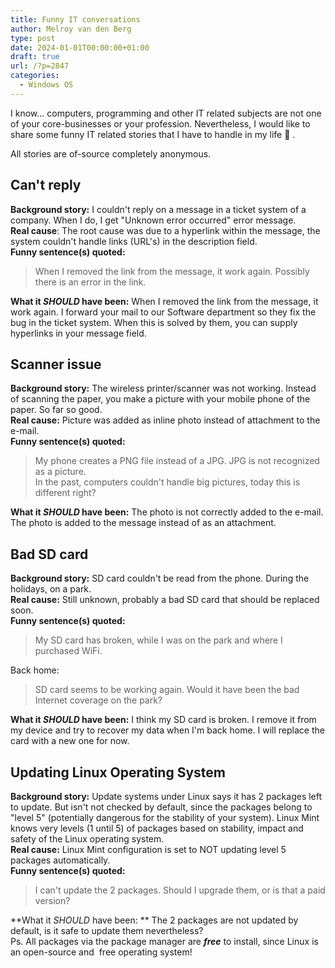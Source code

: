 ```yaml
---
title: Funny IT conversations
author: Melroy van den Berg
type: post
date: 2024-01-01T00:00:00+01:00
draft: true
url: /?p=2847
categories:
  - Windows OS
---
```


I know&#8230; computers, programming and other IT related subjects are not one of your core-businesses or your profession. Nevertheless, I would like to share some funny IT related stories that I have to handle in my life 🙂 .

All stories are of-source completely anonymous.

## Can't reply

**Background story:** I couldn't reply on a message in a ticket system of a company. When I do, I get "Unknown error occurred" error message.  
**Real cause**: The root cause was due to a hyperlink within the message, the system couldn't handle links (URL's) in the description field.  
**Funny sentence(s) quoted:**

> When I removed the link from the message, it work again. Possibly there is an error in the link.

**What it _SHOULD_ have been:** When I removed the link from the message, it work again. I forward your mail to our Software department so they fix the bug in the ticket system. When this is solved by them, you can supply hyperlinks in your message field.

## Scanner issue

**Background story:** The wireless printer/scanner was not working. Instead of scanning the paper, you make a picture with your mobile phone of the paper. So far so good.  
**Real cause:** Picture was added as inline photo instead of attachment to the e-mail.  
**Funny sentence(s) quoted:**

> My phone creates a PNG file instead of a JPG. JPG is not recognized as a picture.  
> In the past, computers couldn't handle big pictures, today this is different right?

**What it _SHOULD_ have been:** The photo is not correctly added to the e-mail. The photo is added to the message instead of as an attachment.

## Bad SD card

**Background story:** SD card couldn't be read from the phone. During the holidays, on a park.  
**Real cause:** Still unknown, probably a bad SD card that should be replaced soon.  
**Funny sentence(s) quoted:**

> My SD card has broken, while I was on the park and where I purchased WiFi.

Back home:

> SD card seems to be working again. Would it have been the bad Internet coverage on the park?

**What it _SHOULD_ have been:** I think my SD card is broken. I remove it from my device and try to recover my data when I'm back home. I will replace the card with a new one for now.

## Updating Linux Operating System

**Background story:** Update systems under Linux says it has 2 packages left to update. But isn't not checked by default, since the packages belong to "level 5" (potentially dangerous for the stability of your system). Linux Mint knows very levels (1 until 5) of packages based on stability, impact and safety of the Linux operating system.  
**Real cause:** Linux Mint configuration is set to NOT updating level 5 packages automatically.  
**Funny sentence(s) quoted:**

> I can't update the 2 packages. Should I upgrade them, or is that a paid version?

**What it _SHOULD_ have been: ** The 2 packages are not updated by default, is it safe to update them nevertheless?  
Ps. All packages via the package manager are **_free_** to install, since Linux is an open-source and  free operating system!
